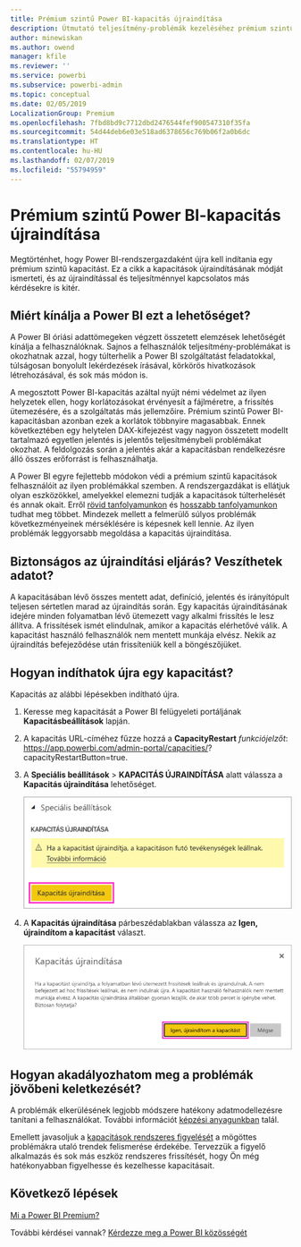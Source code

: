 ```yaml
---
title: Prémium szintű Power BI-kapacitás újraindítása
description: Útmutató teljesítmény-problémák kezeléséhez prémium szintű Power BI-kapacitás újraindításával.
author: minewiskan
ms.author: owend
manager: kfile
ms.reviewer: ''
ms.service: powerbi
ms.subservice: powerbi-admin
ms.topic: conceptual
ms.date: 02/05/2019
LocalizationGroup: Premium
ms.openlocfilehash: 7fbd8bd9c7712dbd2476544fef900547310f35fa
ms.sourcegitcommit: 54d44deb6e03e518ad6378656c769b06f2a0b6dc
ms.translationtype: HT
ms.contentlocale: hu-HU
ms.lasthandoff: 02/07/2019
ms.locfileid: "55794959"
---
```

# <a name="restart-a-power-bi-premium-capacity"></a>Prémium szintű Power BI-kapacitás újraindítása

Megtörténhet, hogy Power BI-rendszergazdaként újra kell indítania egy prémium szintű kapacitást. Ez a cikk a kapacitások újraindításának módját ismerteti, és az újraindítással és teljesítménnyel kapcsolatos más kérdésekre is kitér.

## <a name="why-does-power-bi-provide-this-option"></a>Miért kínálja a Power BI ezt a lehetőséget?

A Power BI óriási adattömegeken végzett összetett elemzések lehetőségét kínálja a felhasználóknak. Sajnos a felhasználók teljesítmény-problémákat is okozhatnak azzal, hogy túlterhelik a Power BI szolgáltatást feladatokkal, túlságosan bonyolult lekérdezések írásával, körkörös hivatkozások létrehozásával, és sok más módon is.

A megosztott Power BI-kapacitás azáltal nyújt némi védelmet az ilyen helyzetek ellen, hogy korlátozásokat érvényesít a fájlméretre, a frissítés ütemezésére, és a szolgáltatás más jellemzőire. Prémium szintű Power BI-kapacitásban azonban ezek a korlátok többnyire magasabbak. Ennek következtében egy helytelen DAX-kifejezést vagy nagyon összetett modellt tartalmazó egyetlen jelentés is jelentős teljesítménybeli problémákat okozhat. A feldolgozás során a jelentés akár a kapacitásban rendelkezésre álló összes erőforrást is felhasználhatja. 

A Power BI egyre fejlettebb módokon védi a prémium szintű kapacitások felhasználóit az ilyen problémákkal szemben. A rendszergazdákat is ellátjuk olyan eszközökkel, amelyekkel elemezni tudják a kapacitások túlterhelését és annak okait. Erről [rövid tanfolyamunkon](https://www.youtube.com/watch?v=UgsjMbhi_Bk&feature=youtu.be) és [hosszabb tanfolyamunkon](https://www.microsoft.com/businessapplicationssummit/video/BAS2018-2174) tudhat meg többet. Mindezek mellett a felmerülő súlyos problémák következményeinek mérséklésére is képesnek kell lennie. Az ilyen problémák leggyorsabb megoldása a kapacitás újraindítása.

## <a name="is-the-restart-process-safe-will-i-lose-any-data"></a>Biztonságos az újraindítási eljárás? Veszíthetek adatot?

A kapacitásában lévő összes mentett adat, definíció, jelentés és irányítópult teljesen sértetlen marad az újraindítás során. Egy kapacitás újraindításának idejére minden folyamatban lévő ütemezett vagy alkalmi frissítés le lesz állítva. A frissítések ismét elindulnak, amikor a kapacitás elérhetővé válik. A kapacitást használó felhasználók nem mentett munkája elvész. Nekik az újraindítás befejeződése után frissíteniük kell a böngészőjüket.

## <a name="how-do-i-restart-a-capacity"></a>Hogyan indíthatok újra egy kapacitást?

Kapacitás az alábbi lépésekben indítható újra.

1. Keresse meg kapacitását a Power BI felügyeleti portáljának **Kapacitásbeállítások** lapján. 

1. A kapacitás URL-címéhez fűzze hozzá a **CapacityRestart** *funkciójelzőt*: https://app.powerbi.com/admin-portal/capacities/<YourCapacityId>?capacityRestartButton=true.

1. A **Speciális beállítások** > **KAPACITÁS ÚJRAINDÍTÁSA** alatt válassza a **Kapacitás újraindítása** lehetőséget.

    ![Kapacitás újraindítása](media/service-admin-premium-restart/restart-capacity.png)

1. A **Kapacitás újraindítása** párbeszédablakban válassza az **Igen, újraindítom a kapacitást** választ.

    ![Újraindítás jóváhagyása](media/service-admin-premium-restart/confirm-restart.png)

## <a name="how-can-i-prevent-issues-from-happening-in-the-future"></a>Hogyan akadályozhatom meg a problémák jövőbeni keletkezését?

A problémák elkerülésének legjobb módszere hatékony adatmodellezésre tanítani a felhasználókat. További információt [képzési anyagunkban](https://www.microsoft.com/businessapplicationssummit/video/BAS2018-2170) talál.

Emellett javasoljuk a [kapacitások rendszeres figyelését](service-admin-premium-monitor-capacity.md) a mögöttes problémákra utaló trendek felismerése érdekébe. Tervezzük a figyelő alkalmazás és sok más eszköz rendszeres frissítését, hogy Ön még hatékonyabban figyelhesse és kezelhesse kapacitásait.

## <a name="next-steps"></a>Következő lépések

[Mi a Power BI Premium?](service-premium.md)

További kérdései vannak? [Kérdezze meg a Power BI közösségét](http://community.powerbi.com/)
